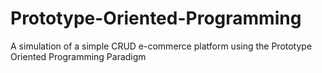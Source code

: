 # Prototype-Oriented-Programming
A simulation of a simple CRUD e-commerce platform using the Prototype Oriented Programming Paradigm
